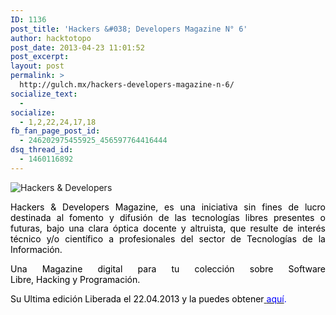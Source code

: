 ```yaml
---
ID: 1136
post_title: 'Hackers &#038; Developers Magazine N° 6'
author: hacktotopo
post_date: 2013-04-23 11:01:52
post_excerpt:
layout: post
permalink: >
  http://gulch.mx/hackers-developers-magazine-n-6/
socialize_text:
  - 
socialize:
  - 1,2,22,24,17,18
fb_fan_page_post_id:
  - 246202975455925_456597764416444
dsq_thread_id:
  - 1460116892
---
```

<img class="aligncenter size-full wp-image-1137" alt="Hackers &amp; Developers" src="http://gulch.mx/wp-content/uploads/2013/04/xxQVy.jpg" />
<p style="text-align: justify;"><span style="color: #000000;">Hackers &amp; Developers Magazine, es una iniciativa sin fines de lucro destinada al fomento y difusión de las tecnologías libres presentes o futuras, bajo una clara óptica docente y altruista, que resulte de interés técnico y/o científico a profesionales del sector de Tecnologías de la Información.</span></p>
<p style="text-align: justify;"><span style="color: #000000;">Una Magazine digital para tu colección sobre Software Libre, Hacking y Programación.</span></p>
<p style="text-align: justify;"><span style="color: #000000;">Su Ultima edición Liberada el 22.04.2013 y la puedes obtener</span><a title="Aquí" href="http://www.hdmagazine.org/"> <span style="color: #0000ff;">aquí</span></a><span style="color: #0000ff;">.</span></p>